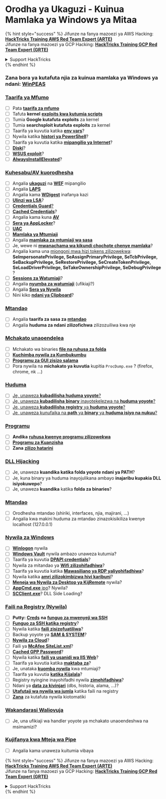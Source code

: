 # Orodha ya Ukaguzi - Kuinua Mamlaka ya Windows ya Mitaa

{% hint style="success" %}
Jifunze na fanya mazoezi ya AWS Hacking:<img src="/.gitbook/assets/arte.png" alt="" data-size="line">[**HackTricks Training AWS Red Team Expert (ARTE)**](https://training.hacktricks.xyz/courses/arte)<img src="/.gitbook/assets/arte.png" alt="" data-size="line">\
Jifunze na fanya mazoezi ya GCP Hacking: <img src="/.gitbook/assets/grte.png" alt="" data-size="line">[**HackTricks Training GCP Red Team Expert (GRTE)**<img src="/.gitbook/assets/grte.png" alt="" data-size="line">](https://training.hacktricks.xyz/courses/grte)

<details>

<summary>Support HackTricks</summary>

* Angalia [**mpango wa usajili**](https://github.com/sponsors/carlospolop)!
* **Jiunge na** 💬 [**kikundi cha Discord**](https://discord.gg/hRep4RUj7f) au [**kikundi cha telegram**](https://t.me/peass) au **tufuatilie** kwenye **Twitter** 🐦 [**@hacktricks\_live**](https://twitter.com/hacktricks\_live)**.**
* **Shiriki mbinu za udukuzi kwa kuwasilisha PRs kwa** [**HackTricks**](https://github.com/carlospolop/hacktricks) na [**HackTricks Cloud**](https://github.com/carlospolop/hacktricks-cloud) repos za github.

</details>
{% endhint %}

### **Zana bora ya kutafuta njia za kuinua mamlaka ya Windows ya ndani:** [**WinPEAS**](https://github.com/carlospolop/privilege-escalation-awesome-scripts-suite/tree/master/winPEAS)

### [Taarifa ya Mfumo](windows-local-privilege-escalation/#system-info)

* [ ] Pata [**taarifa za mfumo**](windows-local-privilege-escalation/#system-info)
* [ ] Tafuta **kernel** [**exploits kwa kutumia scripts**](windows-local-privilege-escalation/#version-exploits)
* [ ] Tumia **Google kutafuta** **exploits** za kernel
* [ ] Tumia **searchsploit kutafuta** **exploits** za kernel
* [ ] Taarifa ya kuvutia katika [**env vars**](windows-local-privilege-escalation/#environment)?
* [ ] Nywila katika [**histori ya PowerShell**](windows-local-privilege-escalation/#powershell-history)?
* [ ] Taarifa ya kuvutia katika [**mipangilio ya Internet**](windows-local-privilege-escalation/#internet-settings)?
* [ ] [**Diski**](windows-local-privilege-escalation/#drives)?
* [ ] [**WSUS exploit**](windows-local-privilege-escalation/#wsus)?
* [ ] [**AlwaysInstallElevated**](windows-local-privilege-escalation/#alwaysinstallelevated)?

### [Kuhesabu/AV kuorodhesha](windows-local-privilege-escalation/#enumeration)

* [ ] Angalia [**ukaguzi**](windows-local-privilege-escalation/#audit-settings) na [**WEF**](windows-local-privilege-escalation/#wef) mipangilio
* [ ] Angalia [**LAPS**](windows-local-privilege-escalation/#laps)
* [ ] Angalia kama [**WDigest**](windows-local-privilege-escalation/#wdigest) inafanya kazi
* [ ] [**Ulinzi wa LSA**](windows-local-privilege-escalation/#lsa-protection)?
* [ ] [**Credentials Guard**](windows-local-privilege-escalation/#credentials-guard)[?](windows-local-privilege-escalation/#cached-credentials)
* [ ] [**Cached Credentials**](windows-local-privilege-escalation/#cached-credentials)?
* [ ] Angalia kama kuna [**AV**](https://github.com/carlospolop/hacktricks/blob/master/windows-hardening/windows-av-bypass/README.md)
* [ ] [**Sera ya AppLocker**](https://github.com/carlospolop/hacktricks/blob/master/windows-hardening/authentication-credentials-uac-and-efs/README.md#applocker-policy)?
* [ ] [**UAC**](https://github.com/carlospolop/hacktricks/blob/master/windows-hardening/authentication-credentials-uac-and-efs/uac-user-account-control/README.md)
* [ ] [**Mamlaka ya Mtumiaji**](windows-local-privilege-escalation/#users-and-groups)
* [ ] Angalia [**mamlaka za mtumiaji wa sasa**](windows-local-privilege-escalation/#users-and-groups)
* [ ] Je, wewe ni [**mwanachama wa kikundi chochote chenye mamlaka**](windows-local-privilege-escalation/#privileged-groups)?
* [ ] Angalia kama una [miongoni mwa hizi tokens zilizowekwa](windows-local-privilege-escalation/#token-manipulation): **SeImpersonatePrivilege, SeAssignPrimaryPrivilege, SeTcbPrivilege, SeBackupPrivilege, SeRestorePrivilege, SeCreateTokenPrivilege, SeLoadDriverPrivilege, SeTakeOwnershipPrivilege, SeDebugPrivilege** ?
* [ ] [**Sessions za Watumiaji**](windows-local-privilege-escalation/#logged-users-sessions)?
* [ ] Angalia [**nyumba za watumiaji**](windows-local-privilege-escalation/#home-folders) (ufikiaji?)
* [ ] Angalia [**Sera ya Nywila**](windows-local-privilege-escalation/#password-policy)
* [ ] Nini kiko [**ndani ya Clipboard**](windows-local-privilege-escalation/#get-the-content-of-the-clipboard)?

### [Mtandao](windows-local-privilege-escalation/#network)

* [ ] Angalia **taarifa za sasa za** [**mtandao**](windows-local-privilege-escalation/#network)
* [ ] Angalia **huduma za ndani zilizofichwa** zilizozuiliwa kwa nje

### [Mchakato unaoendelea](windows-local-privilege-escalation/#running-processes)

* [ ] Mchakato wa binaries [**file na ruhusa za folda**](windows-local-privilege-escalation/#file-and-folder-permissions)
* [ ] [**Kuchimba nywila za Kumbukumbu**](windows-local-privilege-escalation/#memory-password-mining)
* [ ] [**Programu za GUI zisizo salama**](windows-local-privilege-escalation/#insecure-gui-apps)
* [ ] Pora nywila na **michakato ya kuvutia** kupitia `ProcDump.exe` ? (firefox, chrome, nk ...)

### [Huduma](windows-local-privilege-escalation/#services)

* [ ] [Je, unaweza **kubadilisha huduma yoyote**?](windows-local-privilege-escalation/#permissions)
* [ ] [Je, unaweza **kubadilisha** **binary** inayotekelezwa na **huduma yoyote**?](windows-local-privilege-escalation/#modify-service-binary-path)
* [ ] [Je, unaweza **kubadilisha** **registry** ya **huduma yoyote**?](windows-local-privilege-escalation/#services-registry-modify-permissions)
* [ ] [Je, unaweza kunufaika na **path** ya **binary** ya **huduma isiyo na nukuu**?](windows-local-privilege-escalation/#unquoted-service-paths)

### [**Programu**](windows-local-privilege-escalation/#applications)

* [ ] **Andika** [**ruhusa kwenye programu zilizowekwa**](windows-local-privilege-escalation/#write-permissions)
* [ ] [**Programu za Kuanzisha**](windows-local-privilege-escalation/#run-at-startup)
* [ ] **Zana** [**zilizo hatarini**](windows-local-privilege-escalation/#drivers)

### [DLL Hijacking](windows-local-privilege-escalation/#path-dll-hijacking)

* [ ] Je, unaweza **kuandika katika folda yoyote ndani ya PATH**?
* [ ] Je, kuna binary ya huduma inayojulikana ambayo **inajaribu kupakia DLL isiyokuwepo**?
* [ ] Je, unaweza **kuandika** katika **folda za binaries**?

### [Mtandao](windows-local-privilege-escalation/#network)

* [ ] Orodhesha mtandao (shiriki, interfaces, njia, majirani, ...)
* [ ] Angalia kwa makini huduma za mtandao zinazokisikiliza kwenye localhost (127.0.0.1)

### [Nywila za Windows](windows-local-privilege-escalation/#windows-credentials)

* [ ] [**Winlogon**](windows-local-privilege-escalation/#winlogon-credentials) nywila
* [ ] [**Windows Vault**](windows-local-privilege-escalation/#credentials-manager-windows-vault) nywila ambazo unaweza kutumia?
* [ ] Taarifa ya kuvutia [**DPAPI credentials**](windows-local-privilege-escalation/#dpapi)?
* [ ] Nywila za mitandao ya [**Wifi zilizohifadhiwa**](windows-local-privilege-escalation/#wifi)?
* [ ] Taarifa ya kuvutia katika [**Mawasiliano ya RDP yaliyohifadhiwa**](windows-local-privilege-escalation/#saved-rdp-connections)?
* [ ] Nywila katika [**amri zilizokimbizwa hivi karibuni**](windows-local-privilege-escalation/#recently-run-commands)?
* [ ] [**Meneja wa Nywila za Desktop ya KijRemote**](windows-local-privilege-escalation/#remote-desktop-credential-manager) nywila?
* [ ] [**AppCmd.exe** ipo](windows-local-privilege-escalation/#appcmd-exe)? Nywila?
* [ ] [**SCClient.exe**](windows-local-privilege-escalation/#scclient-sccm)? DLL Side Loading?

### [Faili na Registry (Nywila)](windows-local-privilege-escalation/#files-and-registry-credentials)

* [ ] **Putty:** [**Creds**](windows-local-privilege-escalation/#putty-creds) **na** [**funguo za mwenyeji wa SSH**](windows-local-privilege-escalation/#putty-ssh-host-keys)
* [ ] [**Funguo za SSH katika registry**](windows-local-privilege-escalation/#ssh-keys-in-registry)?
* [ ] Nywila katika [**faili zisizofuatiliwa**](windows-local-privilege-escalation/#unattended-files)?
* [ ] Backup yoyote ya [**SAM & SYSTEM**](windows-local-privilege-escalation/#sam-and-system-backups)?
* [ ] [**Nywila za Cloud**](windows-local-privilege-escalation/#cloud-credentials)?
* [ ] Faili ya [**McAfee SiteList.xml**](windows-local-privilege-escalation/#mcafee-sitelist.xml)?
* [ ] [**Cached GPP Password**](windows-local-privilege-escalation/#cached-gpp-pasword)?
* [ ] Nywila katika [**faili ya usanidi wa IIS Web**](windows-local-privilege-escalation/#iis-web-config)?
* [ ] Taarifa ya kuvutia katika [**maktaba** **za**](windows-local-privilege-escalation/#logs)?
* [ ] Je, unataka [**kuomba nywila**](windows-local-privilege-escalation/#ask-for-credentials) kwa mtumiaji?
* [ ] Taarifa ya kuvutia [**katika Kijalala**](windows-local-privilege-escalation/#credentials-in-the-recyclebin)?
* [ ] Registry nyingine inayohifadhi nywila [**zimehifadhiwa**](windows-local-privilege-escalation/#inside-the-registry)?
* [ ] Ndani ya [**data za kivinjari**](windows-local-privilege-escalation/#browsers-history) (dbs, historia, alama, ...)?
* [ ] [**Utafutaji wa nywila wa jumla**](windows-local-privilege-escalation/#generic-password-search-in-files-and-registry) katika faili na registry
* [ ] [**Zana**](windows-local-privilege-escalation/#tools-that-search-for-passwords) za kutafuta nywila kiotomatiki

### [Wakandarasi Waliovuja](windows-local-privilege-escalation/#leaked-handlers)

* [ ] Je, una ufikiaji wa handler yoyote ya mchakato unaoendeshwa na msimamizi?

### [Kujifanya kwa Mteja wa Pipe](windows-local-privilege-escalation/#named-pipe-client-impersonation)

* [ ] Angalia kama unaweza kuitumia vibaya

{% hint style="success" %}
Jifunze na fanya mazoezi ya AWS Hacking:<img src="/.gitbook/assets/arte.png" alt="" data-size="line">[**HackTricks Training AWS Red Team Expert (ARTE)**](https://training.hacktricks.xyz/courses/arte)<img src="/.gitbook/assets/arte.png" alt="" data-size="line">\
Jifunze na fanya mazoezi ya GCP Hacking: <img src="/.gitbook/assets/grte.png" alt="" data-size="line">[**HackTricks Training GCP Red Team Expert (GRTE)**<img src="/.gitbook/assets/grte.png" alt="" data-size="line">](https://training.hacktricks.xyz/courses/grte)

<details>

<summary>Support HackTricks</summary>

* Angalia [**mpango wa usajili**](https://github.com/sponsors/carlospolop)!
* **Jiunge na** 💬 [**kikundi cha Discord**](https://discord.gg/hRep4RUj7f) au [**kikundi cha telegram**](https://t.me/peass) au **tufuatilie** kwenye **Twitter** 🐦 [**@hacktricks\_live**](https://twitter.com/hacktricks\_live)**.**
* **Shiriki mbinu za udukuzi kwa kuwasilisha PRs kwa** [**HackTricks**](https://github.com/carlospolop/hacktricks) na [**HackTricks Cloud**](https://github.com/carlospolop/hacktricks-cloud) repos za github.

</details>
{% endhint %}

